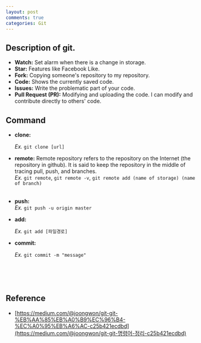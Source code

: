 ```yaml
---
layout: post
comments: true
categories: Git
---
```


## Description of git. 

- **Watch:** Set alarm when there is a change in storage. <br>
- **Star:** Features like Facebook Like.<br> 
- **Fork:** Copying someone's repository to my repository. <br>
- **Code:** Shows the currently saved code. <br>
- **Issues:** Write the problematic part of your code. <br>
- **Pull Request (PR):** Modifying and uploading the code. I can modify and contribute directly to others' code. 

## Command

- **clone:**<br>
  
  *Ex.* `git clone [url]`

- **remote:**   Remote repository refers to the repository on the Internet (the repository in github). It is said to keep the repository in the middle of tracing pull, push, and branches. <br>
  *Ex.* `git remote`, `git remote -v`, `git remote add (name of storage) (name of branch)`<br><br>
  
- **push:** <br>
  *Ex.* `git push -u origin master`
  
- **add:**<br>

  *Ex.* `git add [파일경로]`

- **commit:**<br>

  *Ex.* `git commit -m "message"`<br>

<br><br><br>

## **Reference**

- [https://medium.com/@joongwon/git-git-%EB%AA%85%EB%A0%B9%EC%96%B4-%EC%A0%95%EB%A6%AC-c25b421ecdbd](https://medium.com/@joongwon/git-git-명령어-정리-c25b421ecdbd)

